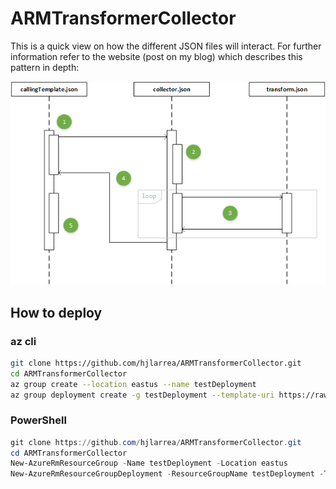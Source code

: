# ARMTransformerCollector

This is a quick view on how the different JSON files will interact. For further information refer to the website (post on my blog) which describes this pattern in depth:

![img](/docs/img01.png)

## How to deploy

### az cli

```bash
git clone https://github.com/hjlarrea/ARMTransformerCollector.git
cd ARMTransformerCollector
az group create --location eastus --name testDeployment
az group deployment create -g testDeployment --template-uri https://raw.githubusercontent.com/hjlarrea/ARMTransformerCollector/master/callingTemplate.json --parameters callingTemplate.parameters.json
```

### PowerShell

```powershell
git clone https://github.com/hjlarrea/ARMTransformerCollector.git
cd ARMTransformerCollector
New-AzureRmResourceGroup -Name testDeployment -Location eastus
New-AzureRmResourceGroupDeployment -ResourceGroupName testDeployment -TemplateParameterFile .\callingTemplate.parameters.json -TemplateUri https://raw.githubusercontent.com/hjlarrea/ARMTransformerCollector/master/callingTemplate.json
```